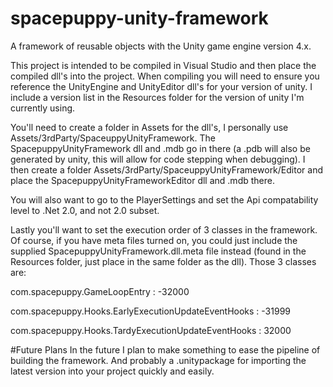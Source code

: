 # spacepuppy-unity-framework
A framework of reusable objects with the Unity game engine version 4.x.

This project is intended to be compiled in Visual Studio and then place the compiled dll's into the project. When compiling you will need to ensure you reference the UnityEngine and UnityEditor dll's for your version of unity. I include a version list in the Resources folder for the version of unity I'm currently using.

You'll need to create a folder in Assets for the dll's, I personally use Assets/3rdParty/SpaceuppyUnityFramework. The SpacepuppyUnityFramework dll and .mdb go in there (a .pdb will also be generated by unity, this will allow for code stepping when debugging). I then create a folder Assets/3rdParty/SpaceuppyUnityFramework/Editor and place the SpacepuppyUnityFrameworkEditor dll and .mdb there.

You will also want to go to the PlayerSettings and set the Api compatability level to .Net 2.0, and not 2.0 subset.

Lastly you'll want to set the execution order of 3 classes in the framework. Of course, if you have meta files turned on, you could just include the supplied SpacepuppyUnityFramework.dll.meta file instead (found in the Resources folder, just place in the same folder as the dll). Those 3 classes are:

com.spacepuppy.GameLoopEntry : -32000

com.spacepuppy.Hooks.EarlyExecutionUpdateEventHooks : -31999

com.spacepuppy.Hooks.TardyExecutionUpdateEventHooks : 32000


#Future Plans
In the future I plan to make something to ease the pipeline of building the framework. And probably a .unitypackage for importing the latest version into your project quickly and easily.
